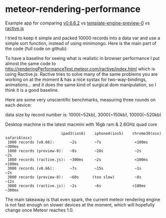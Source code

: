 meteor-rendering-performance
============================

Example app for comparing [v0.6.6.2](http://renderingPerformanceTest.meteor.com/) vs [template-engine-preview-0](http://renderingperformancetestnewmeteorui.meteor.com/) vs [ractive.js](http://renderingPerformanceTest.meteor.com/ractive/index.html)


I tried to keep it simple and packed 10000 records into a data var and use a simple sort function, instead of using minimongo. Here is the main part of the code (full code on github):

To have a baseline for seeing what is realistic in browser performance I put almost the same code to http://renderingPerformanceTest.meteor.com/ractive/index.html which is using Ractive.js. Ractive tries to solve many of the same problems you are working on at the moment & has a nice systax for two-way-bindings, animations... and it does the same kind of surgical dom manipulation, so I think it is a good baseline.

Here are some very unscientific benchmarks, measuring three rounds on each device:

data size by record number is: 1000(~52kb), 3000(~150kb), 10000(~520kb)

Desktop machine is the latest macmini with 16gb ram & 2.6GHz quad core

                             ipad3(ios6)    iphone4(ios5)    chrome30(osx)    safari6(osx)
     1000 records (v0.66):       ~2s        ~7s               <100ms             ~300ms
     1000 records (preview-0):   ~8s        ~28s              ~2s                ~2s
     1000 records (ractive.js):  ~300ms     ~2s               <100ms             <100ms
     3000 records (v0.66):       ~7s        ~15s              ~1s                ~2s
     3000 records (preview-0):   ~60s      (too slow)         ~8s                ~12s
     3000 records (ractive.js):  ~2s        ~6s              <100ms              ~300ms

The main takeaway is that even spark, the current meteor rendering engine is not fast enough on slower devices at the moment, which will hopefully change once Meteor reaches 1.0.



